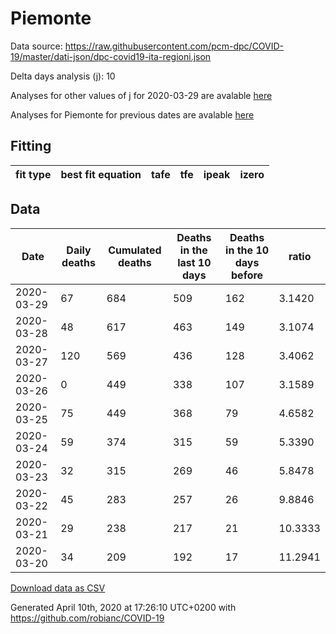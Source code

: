 # Piemonte

Data source: https://raw.githubusercontent.com/pcm-dpc/COVID-19/master/dati-json/dpc-covid19-ita-regioni.json

Delta days analysis (j): 10

Analyses for other values of j for 2020-03-29 are avalable [here](../README.md)

Analyses for Piemonte for previous dates are avalable [here](../../README.md)

## Fitting 
|fit type|best fit equation|tafe|tfe|ipeak|izero|
|-------|-----|--------|------|---|---|

## Data
|Date|Daily deaths|Cumulated deaths|Deaths in the last 10 days|Deaths in the 10 days before|ratio|
|----|----------|-----------|-------|--------------------|-----|
|2020-03-29|67|684|509|162|3.1420|
|2020-03-28|48|617|463|149|3.1074|
|2020-03-27|120|569|436|128|3.4062|
|2020-03-26|0|449|338|107|3.1589|
|2020-03-25|75|449|368|79|4.6582|
|2020-03-24|59|374|315|59|5.3390|
|2020-03-23|32|315|269|46|5.8478|
|2020-03-22|45|283|257|26|9.8846|
|2020-03-21|29|238|217|21|10.3333|
|2020-03-20|34|209|192|17|11.2941|

[Download data as CSV](COVID-19_piemonte_j10_2020-03-29.csv)

Generated April 10th, 2020 at 17:26:10 UTC+0200 with https://github.com/robianc/COVID-19
